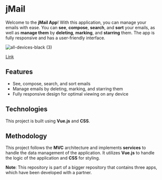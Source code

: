 # jMail

Welcome to the **jMail App**! With this application, you can manage your emails with ease. You can **see**, **compose**, **search**, and **sort** your emails, as well as **manage them** by **deleting**, **marking**, and **starring** them. The app is fully responsive and has a user-friendly interface.

![all-devices-black (3)](https://user-images.githubusercontent.com/108017307/213460859-6b62d237-05f8-4c14-ad7a-1fa12d23d3b2.png)

<a href="https://avishaidotan.github.io/Jmail/#/">Link</a>

## Features

- See, compose, search, and sort emails
- Manage emails by deleting, marking, and starring them
- Fully responsive design for optimal viewing on any device

## Technologies

This project is built using **Vue.js** and **CSS**.

## Methodology

This project follows the **MVC** architecture and implements **services** to handle the data management of the application. It utilizes **Vue.js** to handle the logic of the application and **CSS** for styling.

**Note**: This repository is part of a bigger repository that contains three apps, which have been developed with a partner.
